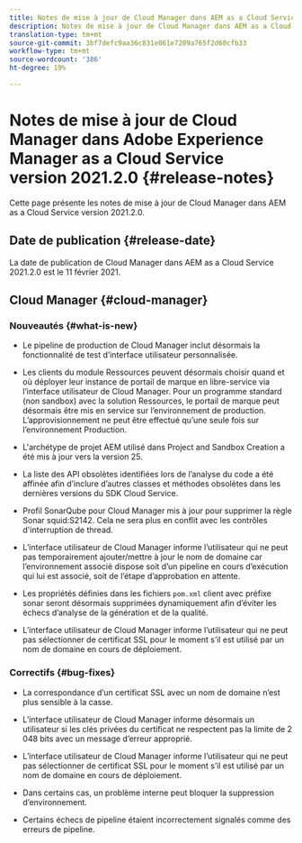 ```yaml
---
title: Notes de mise à jour de Cloud Manager dans AEM as a Cloud Service version 2021.2.0
description: Notes de mise à jour de Cloud Manager dans AEM as a Cloud Service version 2021.2.0
translation-type: tm+mt
source-git-commit: 3bf7defc9aa36c831e061e7209a765f2d60cfb33
workflow-type: tm+mt
source-wordcount: '386'
ht-degree: 19%

---
```



# Notes de mise à jour de Cloud Manager dans Adobe Experience Manager as a Cloud Service version 2021.2.0 {#release-notes}

Cette page présente les notes de mise à jour de Cloud Manager dans AEM as a Cloud Service version 2021.2.0.

## Date de publication {#release-date}

La date de publication de Cloud Manager dans AEM as a Cloud Service 2021.2.0 est le 11 février 2021.

## Cloud Manager {#cloud-manager}

### Nouveautés {#what-is-new}

* Le pipeline de production de Cloud Manager inclut désormais la fonctionnalité de test d’interface utilisateur personnalisée.

* Les clients du module Ressources peuvent désormais choisir quand et où déployer leur instance de portail de marque en libre-service via l’interface utilisateur de Cloud Manager. Pour un programme standard (non sandbox) avec la solution Ressources, le portail de marque peut désormais être mis en service sur l’environnement de production. L’approvisionnement ne peut être effectué qu’une seule fois sur l’environnement Production.

* L&#39;archétype de projet AEM utilisé dans Project and Sandbox Creation a été mis à jour vers la version 25.

* La liste des API obsolètes identifiées lors de l’analyse du code a été affinée afin d’inclure d’autres classes et méthodes obsolètes dans les dernières versions du SDK Cloud Service.

* Profil SonarQube pour Cloud Manager mis à jour pour supprimer la règle Sonar squid:S2142. Cela ne sera plus en conflit avec les contrôles d&#39;interruption de thread.

* L’interface utilisateur de Cloud Manager informe l’utilisateur qui ne peut pas temporairement ajouter/mettre à jour le nom de domaine car l’environnement associé dispose soit d’un pipeline en cours d’exécution qui lui est associé, soit de l’étape d’approbation en attente.

* Les propriétés définies dans les fichiers `pom.xml` client avec préfixe sonar seront désormais supprimées dynamiquement afin d’éviter les échecs d’analyse de la génération et de la qualité.

* L’interface utilisateur de Cloud Manager informe l’utilisateur qui ne peut pas sélectionner de certificat SSL pour le moment s’il est utilisé par un nom de domaine en cours de déploiement.


### Correctifs {#bug-fixes}

* La correspondance d’un certificat SSL avec un nom de domaine n’est plus sensible à la casse.

* L’interface utilisateur de Cloud Manager informe désormais un utilisateur si les clés privées du certificat ne respectent pas la limite de 2 048 bits avec un message d’erreur approprié.

* L’interface utilisateur de Cloud Manager informe l’utilisateur qui ne peut pas sélectionner de certificat SSL pour le moment s’il est utilisé par un nom de domaine en cours de déploiement.

* Dans certains cas, un problème interne peut bloquer la suppression d’environnement.

* Certains échecs de pipeline étaient incorrectement signalés comme des erreurs de pipeline.
